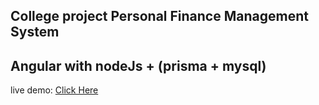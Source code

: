 ## College project Personal Finance Management System

## Angular with nodeJs + (prisma + mysql)

live demo: [Click Here](https://college-project-sem-6.herokuapp.com/report)

